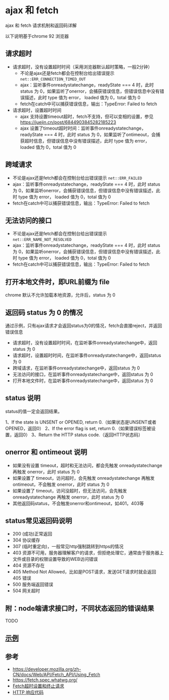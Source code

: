 # ajax 和 fetch

ajax 和 fetch 请求机制和返回码详解

以下说明基于chrome 92 浏览器

## 请求超时

* 请求超时，没有设置超时时间（采用浏览器默认超时策略，一般2分钟）
  * 不论是ajax还是fetch都会在控制台给出错误提示 ```net::ERR_CONNECTION_TIMED_OUT```
  * ajax：监听事件onreadystatechange，readyState === 4 时，此时 status 为 0，如果监听了onerror，会捕获错误信息，但错误信息中没有错误描述，此时 type 值为 error， loaded 值为 0，total 值为 0
  * fetch在catch中可以捕获错误信息，输出：TypeError: Failed to fetch
* 请求超时，设置超时时间
  * ajax 支持设置timeout超时，fetch不支持，但可以变相的设置，参见 https://juejin.cn/post/6844903845282185223
  * ajax 设置了timeout超时时间：监听事件onreadystatechange，readyState === 4 时，此时 status 为 0，如果监听了ontimeout，会捕获超时信息，但错误信息中没有错误描述，此时 type 值为 error， loaded 值为 0，total 值为 0

## 跨域请求

* 不论是ajax还是fetch都会在控制台给出错误提示 ```net::ERR_FAILED```
* ajax：监听事件onreadystatechange，readyState === 4 时，此时 status 为 0，如果监听onerror，会捕获错误信息，但错误信息中没有错误描述，此时 type 值为 error， loaded 值为 0，total 值为 0
* fetch在catch中可以捕获错误信息，输出：TypeError: Failed to fetch

## 无法访问的接口

* 不论是ajax还是fetch都会在控制台给出错误提示 ```net::ERR_NAME_NOT_RESOLVED```
* ajax：监听事件onreadystatechange，readyState === 4 时，此时 status 为 0，如果监听onerror，会捕获错误信息，但错误信息中没有错误描述，此时 type 值为 error， loaded 值为 0，total 值为 0
* fetch在catch中可以捕获错误信息，输出：TypeError: Failed to fetch

## 打开本地文件时，即URL前缀为 file

chrome 默认不允许加载本地资源，允许后，status 为 0

## 返回码 status 为 0 的情况

通过示例，只有ajax请求才会返回status为0的情况，fetch会直接reject，并返回错误信息

* 请求超时，没有设置超时时间，在监听事件onreadystatechange中，返回status 为 0
* 请求超时，设置超时时间，在监听事件onreadystatechange中，返回status 为 0
* 跨域请求，在监听事件onreadystatechange中，返回status 为 0
* 无法访问的接口，在监听事件onreadystatechange中，返回status 为 0
* 打开本地文件时，在监听事件onreadystatechange中，返回status 为 0

## status 说明

status的值一定会返回结果。

1、If the state is UNSENT or OPENED, return 0.（如果状态是UNSENT或者OPENED，返回0）
2、If the error flag is set, return 0.（如果错误标签被设置，返回0）
3、Return the HTTP status code.（返回HTTP状态码）

## onerror 和 ontimeout 说明

* 如果没有设置 timeout，超时和无法访问，都会先触发 onreadystatechange 再触发 onerror，此时 status 为 0
* 如果设置了 timeout，访问超时，会先触发 onreadystatechange 再触发 ontimeout，不会触发 onerror，此时 status 为 0
* 如果设置了 timeout，访问没超时，但无法访问，会先触发 onreadystatechange 再触发 onerror，此时 status 为 0
* 其他返回码status，不会触发onerror和ontimeout，如401，403等

## status常见返回码说明

* 200 (成功)正常返回
* 304 协议缓存
* 307 (临时重定向)，一般常见http强制跳转到https的情况
* 403 资源不可用，服务器理解客户的请求，但拒绝处理它，通常由于服务器上文件或目录的权限设置导致的WEB访问错误
* 404 资源不存在
* 405 Method Not Allowed，比如是POST请求，发送GET请求时就会返回 405 错误
* 500 服务端返回错误
* 504 网关超时

## 附：node端请求接口时，不同状态返回的错误结果

  TODO

## [示例](/examples/ajax-fetch.html)

## 参考

* https://developer.mozilla.org/zh-CN/docs/Web/API/Fetch_API/Using_Fetch
* https://fetch.spec.whatwg.org/
* [Fetch超时设置和终止请求](https://juejin.cn/post/6844903845282185223)
* [HTTP 响应代码](https://developer.mozilla.org/zh-CN/docs/Web/HTTP/Status)
